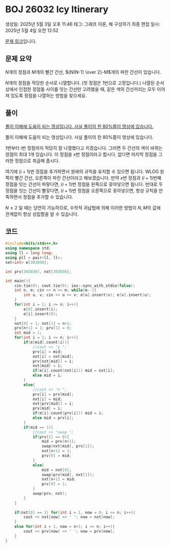 # BOJ 26032 Icy Itinerary

생성일: 2025년 5월 3일 오후 11:46
태그: 그래프 이론, 해 구성하기
최종 편집 일시: 2025년 5월 4일 오전 12:52

[문제 링크](http://boj.kr/26032)입니다.

## 문제 요약

$N$개의 정점과 $M$개의 빨간 간선, ${N(N-1) \over 2}-M$개의 파란 간선이 있습니다.

$N$개의 정점을 적당한 순서로 나열합니다. (첫 정점은 $1$번으로 고정입니다.) 나열된 순서 상에서 인접한 정점들 사이를 잇는 간선만 고려했을 때, 같은 색의 간선끼리는 모두 이어져 있도록 정점을 나열하는 방법을 찾으세요.

## 풀이

[풀이 이해에 도움이 되는 영상입니다. 사실 풀이의 한 80%쯤이 영상에 있습니다.](https://www.youtube.com/watch?v=XOXShLTT0qI)

풀이 이해에 도움이 되는 영상입니다. 사실 풀이의 한 80%쯤이 영상에 있습니다.

1번부터 $i$번 정점까지 적당히 잘 나열했다고 치겠습니다. 그러면 두 간선의 색이 바뀌는 정점이 최대 1개 있습니다. 이 정점을 $x$번 정점이라고 합시다. 없다면 마지막 정점을 그러한 정점으로 취급해 줍시다.

여기에 $(i+1)$번 정점을 추가하면서 원래의 규칙을 유지할 수 있으면 됩니다. WLOG 왼쪽이 빨간 간선, 오른쪽이 파란 간선이라고 해보겠습니다. 만약 $x$번 정점과 $(i+1)$번째 정점을 잇는 간선이 파랗다면, $(i+1)$번 정점을 왼쪽으로 꽂아넣으면 됩니다. 반대로 두 정점을 잇는 간선이 빨갛다면, $(i+1)$번 정점을 오른쪽으로 꽂아넣으면, 항상 규칙을 만족하면서 정점을 추가할 수 있습니다.

$N \le 2$ 일 때는 당연히 가능하므로, 수학적 귀납법에 의해 이러한 방법이 $N, M$의 값에 관계없이 항상 성립함을 알 수 있습니다.

## 코드

```cpp
#include<bits/stdc++.h>
using namespace std;
using ll = long long;
using pll = pair<ll, ll>;
set<int> e[303030];

int prv[303030], nxt[303030];

int main(){
	cin.tie(0); cout.tie(0); ios::sync_with_stdio(false);
	int n, m; cin >> n >> m; while(m--){
		int u, v; cin >> u >> v; e[u].insert(v); e[v].insert(u);
	}
	for(int i = 1; i <= n; i++){
		e[0].insert(i);
		e[i].insert(0);
	}
	nxt[0] = 1; nxt[1] = n+1;
	prv[n+1] = 1; prv[1] = 0;
	int mid = 1;
	for(int i = 2; i <= n; i++){
		if(e[mid].count(i)){
			//cout << "y ";
			prv[i] = mid;
			nxt[i] = nxt[mid];
			prv[nxt[mid]] = i;
			nxt[mid] = i;
			if(e[i].count(nxt[i])) mid = nxt[i];
			else mid = i;
		}
		else{
			//cout << "n ";
			prv[i] = prv[mid];
			nxt[i] = mid;
			nxt[prv[mid]] = i;
			prv[mid] = i;
			if(e[i].count(prv[i])) mid = i;
			else mid = prv[i];
		}
		if(mid == 1){
			//cout << "swap ";
			if(prv[1] == 0){
				mid = prv[n+1];
				swap(nxt[mid], prv[1]);
				nxt[n+1] = 1;
				prv[0] = mid;
			}
			else{
				mid = nxt[0];
				swap(prv[mid], nxt[1]);
				nxt[n+1] = mid;
				prv[0] = 1;
			}
			swap(prv, nxt);
		}
	}
	
	if(nxt[0] == 1) for(int i = 1, now = 0; i <= n; i++){
		cout << nxt[now] << ' '; now = nxt[now];
	}
	else for(int i = 1, now = n+1; i <= n; i++){
		cout << prv[now] << ' '; now = prv[now];
	}
}
```